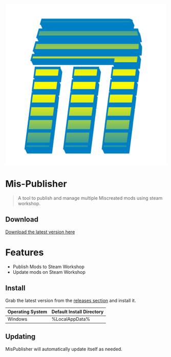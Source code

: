![MisPublisher](https://github.com/csprance/mis-publisher/blob/master/public/images/icon.png?raw=true)
# Mis-Publisher
> A tool to publish and manage multiple Miscreated mods using steam workshop.


## Download

<a href="https://github.com/csprance/mis-publisher/releases/latest">Download the latest version here</a>

# Features

- Publish Mods to Steam Workshop
- Update mods on Steam Workshop



## Install

Grab the latest version from the <a href="https://github.com/csprance/mis-publisher/releases/latest">releases section</a> and install it.

| Operating System | Default Install Directory                             |
| ---------------- | ----------------------------------------------------- |
| Windows          | %LocalAppData%                                        |

## Updating
MisPublisher will automatically update itself as needed.